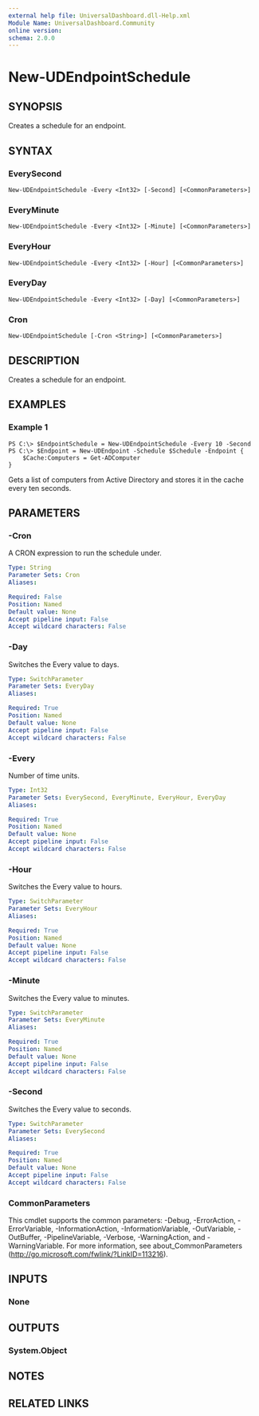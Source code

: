 ```yaml
---
external help file: UniversalDashboard.dll-Help.xml
Module Name: UniversalDashboard.Community
online version: 
schema: 2.0.0
---
```


# New-UDEndpointSchedule

## SYNOPSIS
Creates a schedule for an endpoint.

## SYNTAX

### EverySecond
```
New-UDEndpointSchedule -Every <Int32> [-Second] [<CommonParameters>]
```

### EveryMinute
```
New-UDEndpointSchedule -Every <Int32> [-Minute] [<CommonParameters>]
```

### EveryHour
```
New-UDEndpointSchedule -Every <Int32> [-Hour] [<CommonParameters>]
```

### EveryDay
```
New-UDEndpointSchedule -Every <Int32> [-Day] [<CommonParameters>]
```

### Cron
```
New-UDEndpointSchedule [-Cron <String>] [<CommonParameters>]
```

## DESCRIPTION
Creates a schedule for an endpoint.

## EXAMPLES

### Example 1
```
PS C:\> $EndpointSchedule = New-UDEndpointSchedule -Every 10 -Second
PS C:\> $Endpoint = New-UDEndpoint -Schedule $Schedule -Endpoint {
    $Cache:Computers = Get-ADComputer
}
```

Gets a list of computers from Active Directory and stores it in the cache every ten seconds. 

## PARAMETERS

### -Cron
A CRON expression to run the schedule under.

```yaml
Type: String
Parameter Sets: Cron
Aliases: 

Required: False
Position: Named
Default value: None
Accept pipeline input: False
Accept wildcard characters: False
```

### -Day
Switches the Every value to days.

```yaml
Type: SwitchParameter
Parameter Sets: EveryDay
Aliases: 

Required: True
Position: Named
Default value: None
Accept pipeline input: False
Accept wildcard characters: False
```

### -Every
Number of time units. 

```yaml
Type: Int32
Parameter Sets: EverySecond, EveryMinute, EveryHour, EveryDay
Aliases: 

Required: True
Position: Named
Default value: None
Accept pipeline input: False
Accept wildcard characters: False
```

### -Hour
Switches the Every value to hours.

```yaml
Type: SwitchParameter
Parameter Sets: EveryHour
Aliases: 

Required: True
Position: Named
Default value: None
Accept pipeline input: False
Accept wildcard characters: False
```

### -Minute
Switches the Every value to minutes.

```yaml
Type: SwitchParameter
Parameter Sets: EveryMinute
Aliases: 

Required: True
Position: Named
Default value: None
Accept pipeline input: False
Accept wildcard characters: False
```

### -Second
Switches the Every value to seconds.

```yaml
Type: SwitchParameter
Parameter Sets: EverySecond
Aliases: 

Required: True
Position: Named
Default value: None
Accept pipeline input: False
Accept wildcard characters: False
```

### CommonParameters
This cmdlet supports the common parameters: -Debug, -ErrorAction, -ErrorVariable, -InformationAction, -InformationVariable, -OutVariable, -OutBuffer, -PipelineVariable, -Verbose, -WarningAction, and -WarningVariable. For more information, see about_CommonParameters (http://go.microsoft.com/fwlink/?LinkID=113216).

## INPUTS

### None

## OUTPUTS

### System.Object

## NOTES

## RELATED LINKS

